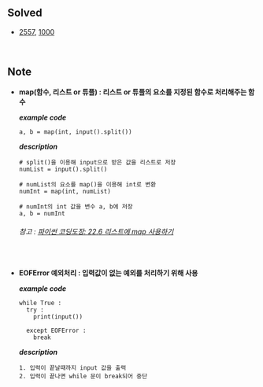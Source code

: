 ## Solved
- [2557](https://github.com/cyl0424/baeckjoon_python/blob/main/IO/2557.py), [1000](https://github.com/cyl0424/baeckjoon_python/blob/main/IO/1000.py)    
    
<br>

## Note
- **map(함수, 리스트 or 튜플) : 리스트 or 튜플의 요소를 지정된 함수로 처리해주는 함수**    
	
	***example code***
	```
	a, b = map(int, input().split())
	```
	***description***
	```
	# split()을 이용해 input으로 받은 값을 리스트로 저장
	numList = input().split()
	
	# numList의 요소를 map()을 이용해 int로 변환
	numInt = map(int, numList)
	
	# numInt의 int 값을 변수 a, b에 저장
	a, b = numInt
	```
	###### 참고 : [파이썬 코딩도장: 22.6 리스트에 map 사용하기](https://dojang.io/mod/page/view.php?id=2286)

<br>

- **EOFError 예외처리 : 입력값이 없는 예외를 처리하기 위해 사용**   

	***example code***
	```
	while True : 
	  try : 
	    print(input())
	  
	  except EOFError : 
	    break
	``` 
	***description***
	```
	1. 입력이 끝날때까지 input 값을 출력
	2. 입력이 끝나면 while 문이 break되어 중단
	```
